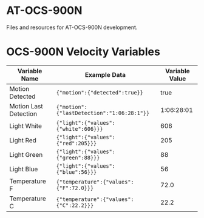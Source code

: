# AT-OCS-900N
Files and resources for AT-OCS-900N development.

# OCS-900N Velocity Variables

| Variable Name | Example Data | Variable Value |
|---------------|--------------|----------------|
| Motion Detected | `{"motion":{"detected":true}}` | true |
| Motion Last Detection | `{"motion":{"lastDetection":"1:06:28:1"}}` | 1:06:28:01 |
| Light White | `{"light":{"values":{"white":606}}}` | 606 |
| Light Red | `{"light":{"values":{"red":205}}}` | 205 |
| Light Green | `{"light":{"values":{"green":88}}}` | 88 |
| Light Blue | `{"light":{"values":{"blue":56}}}` | 56 |
| Temperature F | `{"temperature":{"values":{"F":72.0}}}` | 72.0 |
| Temperature C | `{"temperature":{"values":{"C":22.2}}}` | 22.2 |
